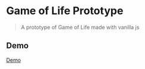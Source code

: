# Game of Life Prototype

> A prototype of Game of Life made with vanilla js

## Demo

[Demo](https://ntropy.space/gameoflife.html)
